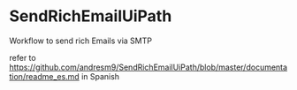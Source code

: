 # SendRichEmailUiPath
Workflow to send rich Emails via SMTP

refer to https://github.com/andresm9/SendRichEmailUiPath/blob/master/documentation/readme_es.md in Spanish
